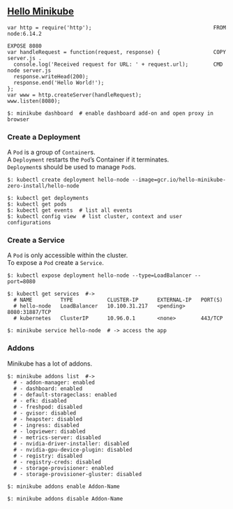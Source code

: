 ## [Hello Minikube](https://kubernetes.io/docs/tutorials/hello-minikube/)

```
var http = require('http');                                       FROM node:6.14.2
                                                                  EXPOSE 8080
var handleRequest = function(request, response) {                 COPY server.js .
  console.log('Received request for URL: ' + request.url);        CMD node server.js
  response.writeHead(200);                                        
  response.end('Hello World!');                                   
};                                                                
var www = http.createServer(handleRequest);                       
www.listen(8080);                                                 
```

```
$: minikube dashboard  # enable dashboard add-on and open proxy in browser
```

### Create a Deployment

A `Pod` is a group of `Container`s.  
A `Deployment` restarts the `Pod`’s Container if it terminates.  
`Deployment`s should be used to manage `Pod`s.  

```
$: kubectl create deployment hello-node --image=gcr.io/hello-minikube-zero-install/hello-node

$: kubectl get deployments
$: kubectl get pods
$: kubectl get events  # list all events
$: kubectl config view  # list cluster, context and user configurations
```

### Create a Service

A `Pod` is only accessible within the cluster.  
To expose a `Pod` create a `Service`.  

```
$: kubectl expose deployment hello-node --type=LoadBalancer --port=8080

$: kubectl get services  #->
  # NAME         TYPE           CLUSTER-IP      EXTERNAL-IP   PORT(S)
  # hello-node   LoadBalancer   10.100.31.217   <pending>     8080:31887/TCP
  # kubernetes   ClusterIP      10.96.0.1       <none>        443/TCP

$: minikube service hello-node  # -> access the app
```

### Addons

Minikube has a lot of addons.  

```
$: minikube addons list  #->
  # - addon-manager: enabled
  # - dashboard: enabled
  # - default-storageclass: enabled
  # - efk: disabled
  # - freshpod: disabled
  # - gvisor: disabled
  # - heapster: disabled
  # - ingress: disabled
  # - logviewer: disabled
  # - metrics-server: disabled
  # - nvidia-driver-installer: disabled
  # - nvidia-gpu-device-plugin: disabled
  # - registry: disabled
  # - registry-creds: disabled
  # - storage-provisioner: enabled
  # - storage-provisioner-gluster: disabled
```

```
$: minikube addons enable Addon-Name

$: minikube addons disable Addon-Name
```
